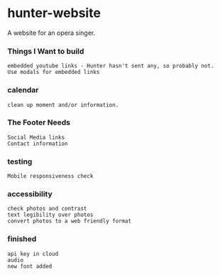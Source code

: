 # hunter-website
A website for an opera singer.

### Things I Want to build
	embedded youtube links - Hunter hasn't sent any, so probably not.
	Use modals for embedded links

### calendar
	clean up moment and/or information.

### The Footer Needs
	Social Media links
	Contact information

### testing
	Mobile responsiveness check

### accessibility
	check photos and contrast
	text legibility over photos
	convert photos to a web friendly format

### finished
	api key in cloud
	audio
	new font added
